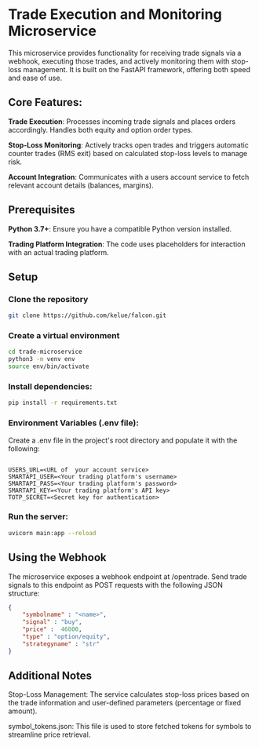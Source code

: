 # Trade Execution and Monitoring Microservice

 This microservice provides functionality for receiving trade signals via a webhook, executing those trades, and actively monitoring them with stop-loss management. It is built on the FastAPI framework, offering both speed and ease of use.

## Core Features:

**Trade Execution**: Processes incoming trade signals and places orders accordingly. Handles both equity and option order types.

**Stop-Loss Monitoring**: Actively tracks open trades and triggers automatic counter trades (RMS exit) based on calculated stop-loss levels to manage risk.

**Account Integration**: Communicates with a users account service to fetch relevant account details (balances, margins).

## Prerequisites

**Python 3.7+**: Ensure you have a compatible Python version installed.


**Trading Platform Integration**: The code uses placeholders for interaction with an actual trading platform. 

## Setup

### **Clone the repository**
```bash
git clone https://github.com/kelue/falcon.git
```
### **Create a virtual environment**

```bash
cd trade-microservice
python3 -m venv env
source env/bin/activate 
```

### **Install dependencies**:

```bash
pip install -r requirements.txt
```

### **Environment Variables** (.env file):
Create a .env file in the project's root directory and populate it with the following:

```env

USERS_URL=<URL of  your account service>
SMARTAPI_USER=<Your trading platform's username>
SMARTAPI_PASS=<Your trading platform's password>
SMARTAPI_KEY=<Your trading platform's API key>
TOTP_SECRET=<Secret key for authentication>
```

### **Run the server**:

```bash
uvicorn main:app --reload
```

## Using the Webhook

The microservice exposes a webhook endpoint at /opentrade. Send trade signals to this endpoint as POST requests with the following JSON structure:

```json
{
    "symbolname" : "<name>",
    "signal" : "buy",
    "price" :  46000,
    "type" : "option/equity",
    "strategyname" : "str" 
}

```

## Additional Notes

Stop-Loss Management: The service calculates stop-loss prices based on the trade information and user-defined parameters (percentage or fixed amount). 

symbol_tokens.json: This file is used to store fetched tokens for symbols to streamline price retrieval.

